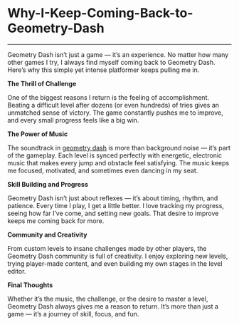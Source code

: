 # Why-I-Keep-Coming-Back-to-Geometry-Dash

---
Geometry Dash isn’t just a game — it’s an experience. No matter how many other games I try, I always find myself coming back to Geometry Dash. Here’s why this simple yet intense platformer keeps pulling me in.

**The Thrill of Challenge**

One of the biggest reasons I return is the feeling of accomplishment. Beating a difficult level after dozens (or even hundreds) of tries gives an unmatched sense of victory. The game constantly pushes me to improve, and every small progress feels like a big win.

**The Power of Music**

The soundtrack in [geometry dash](https://geometrydash3d.org/) is more than background noise — it’s part of the gameplay. Each level is synced perfectly with energetic, electronic music that makes every jump and obstacle feel satisfying. The music keeps me focused, motivated, and sometimes even dancing in my seat.

**Skill Building and Progress**

Geometry Dash isn’t just about reflexes — it’s about timing, rhythm, and patience. Every time I play, I get a little better. I love tracking my progress, seeing how far I’ve come, and setting new goals. That desire to improve keeps me coming back for more.

**Community and Creativity**

From custom levels to insane challenges made by other players, the Geometry Dash community is full of creativity. I enjoy exploring new levels, trying player-made content, and even building my own stages in the level editor.

**Final Thoughts**

Whether it’s the music, the challenge, or the desire to master a level, Geometry Dash always gives me a reason to return. It’s more than just a game — it’s a journey of skill, focus, and fun.

